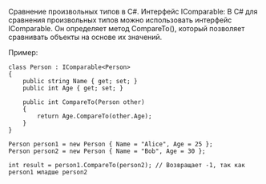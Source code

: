Сравнение произвольных типов в C#. Интерфейс IComparable:
В C# для сравнения произвольных типов можно использовать интерфейс IComparable.
Он определяет метод CompareTo(), который позволяет сравнивать объекты на основе их значений.

Пример:

```
class Person : IComparable<Person>
{
    public string Name { get; set; }
    public int Age { get; set; }

    public int CompareTo(Person other)
    {
        return Age.CompareTo(other.Age);
    }
}

Person person1 = new Person { Name = "Alice", Age = 25 };
Person person2 = new Person { Name = "Bob", Age = 30 };

int result = person1.CompareTo(person2); // Возвращает -1, так как person1 младше person2
```
